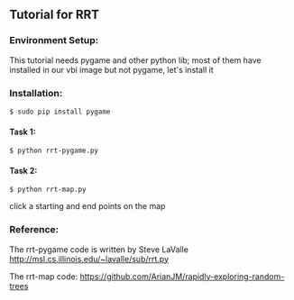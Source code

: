 ## Tutorial for RRT

### Environment Setup:
This tutorial needs pygame and other python lib; most of them have installed in our vbi image but not pygame, let's install it



### Installation:
```
$ sudo pip install pygame
```

#### Task 1:
```
$ python rrt-pygame.py
```

#### Task 2:
```
$ python rrt-map.py
```
click a starting and end points on the map


### Reference:

The rrt-pygame code is written by Steve LaValle
http://msl.cs.illinois.edu/~lavalle/sub/rrt.py

The rrt-map code:
https://github.com/ArianJM/rapidly-exploring-random-trees
